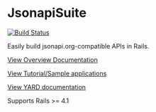 # JsonapiSuite

[![Build Status](https://travis-ci.org/jsonapi-suite/jsonapi_suite.svg?branch=master)](https://travis-ci.org/jsonapi-suite/jsonapi_suite)

Easily build jsonapi.org-compatible APIs in Rails.

[View Overview Documentation](https://jsonapi-suite.github.io/jsonapi_suite)

[View Tutorial/Sample applications](https://gist.github.com/richmolj/c7f1adca75f614bb71b27f259ff3c37a)

[View YARD documentation](https://jsonapi-suite.github.io/jsonapi_compliable)

Supports Rails >= 4.1
